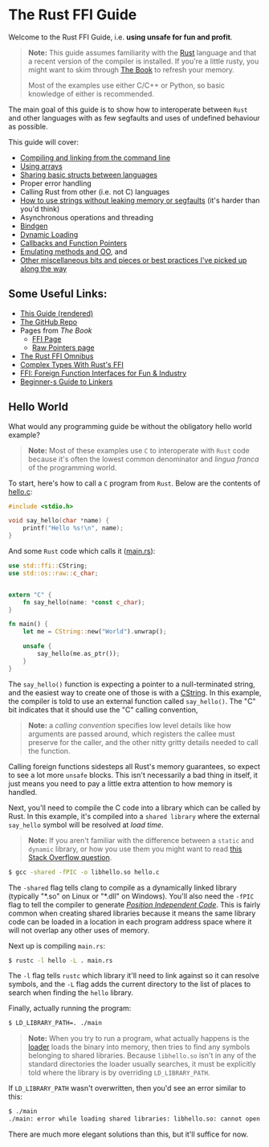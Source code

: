 # The Rust FFI Guide


Welcome to the Rust FFI Guide, i.e. **using unsafe for fun and profit**.

> **Note:** This guide assumes familiarity with the [Rust][rust] language and
> that a recent version of the compiler is installed. If you're a little rusty,
you might want to skim through [The Book][book] to refresh your memory.
>
> Most of the examples use either C/C++ or Python, so basic knowledge of either
> is recommended.


The main goal of this guide is to show how to interoperate between `Rust` and
other languages with as few segfaults and uses of undefined behaviour as
possible.

This guide will cover:

* [Compiling and linking from the command line](#Hello-World)
* [Using arrays](./arrays/)
* [Sharing basic structs between languages](./structs/)
* Proper error handling
* Calling Rust from other (i.e. not C) languages
* [How to use strings without leaking memory or segfaults](./strings/)
  (it's harder than you'd think)
* Asynchronous operations and threading
* [Bindgen](./bindgen/)
* [Dynamic Loading](./dynamic_loading/)
* [Callbacks and Function Pointers](./callbacks/)
* [Emulating methods and OO](./pythonic/), and
* [Other miscellaneous bits and pieces or best practices I've picked up along
  the way](./best_practices.html)


## Some Useful Links:

* [This Guide (rendered)](https://michael-f-bryan.github.io/rust-ffi-guide/)
* [The GitHub Repo](https://github.com/Michael-F-Bryan/rust-ffi-guide)
* Pages from *The Book*
    - [FFI Page](https://doc.rust-lang.org/book/ffi.html)
    - [Raw Pointers page](https://doc.rust-lang.org/book/raw-pointers.html)
* [The Rust FFI Omnibus](http://jakegoulding.com/rust-ffi-omnibus/)
* [Complex Types With Rust's FFI](https://medium.com/jim-fleming/complex-types-with-rust-s-ffi-315d14619479)
* [FFI: Foreign Function Interfaces for Fun & Industry](https://spin.atomicobject.com/2013/02/15/ffi-foreign-function-interfaces/)
* [Beginner-s Guide to Linkers](http://www.lurklurk.org/linkers/linkers.html)


## Hello World

What would any programming guide be without the obligatory hello world example?

> **Note:** Most of these examples use `C` to interoperate with `Rust` code
> because it's often the lowest common denominator and *lingua franca* of
> the programming world.

To start, here's how to call a `C` program from `Rust`. Below are the
contents of [hello.c](./introduction/hello.c):

```c
#include <stdio.h>

void say_hello(char *name) {
    printf("Hello %s!\n", name);
}
```

And some `Rust` code which calls it ([main.rs](./introduction/main.rs)):

```rust
use std::ffi::CString;
use std::os::raw::c_char;


extern "C" {
    fn say_hello(name: *const c_char);
}

fn main() {
    let me = CString::new("World").unwrap();

    unsafe {
        say_hello(me.as_ptr());
    }
}
```
The `say_hello()` function is expecting a pointer to a null-terminated string,
and the easiest way to create one of those is with a [CString][cstring].
In this example, the compiler is told to use an external function called
`say_hello()`. The "C" bit indicates that it should use the "C" calling
convention,

> **Note:** a *calling convention* specifies low level details like how
> arguments are passed around, which registers the callee must preserve
> for the caller, and the other nitty gritty details needed to call the
> function.

Calling foreign functions sidesteps all Rust's memory guarantees, so expect to
see a lot more `unsafe` blocks. This isn't necessarily a bad thing in itself,
it just means you need to pay a little extra attention to how memory is
handled.

Next, you'll need to compile the C code into a library which can be called by
Rust. In this example, it's compiled into a `shared library` where the
external `say_hello` symbol will be resolved at *load time*.

> **Note:** If you aren't familiar with the difference between a `static` and
> `dynamic` library, or how you use them you might want to read
> [this Stack Overflow question][static-vs-dynamic].

```bash
$ gcc -shared -fPIC -o libhello.so hello.c
```

The `-shared` flag tells clang to compile as a dynamically linked library
(typically "\*.so" on Linux or "\*.dll" on Windows). You'll also need the
`-fPIC` flag to tell the compiler to generate [*Position Independent
Code*][pic]. This is fairly common when creating shared libraries because it
means the same library code can be loaded in a location in each program
address space where it will not overlap any other uses of memory.

Next up is compiling `main.rs`:

```bash
$ rustc -l hello -L . main.rs
```

The `-l` flag tells `rustc` which library it'll need to link against so it can
resolve symbols, and the `-L` flag adds the current directory to the list of
places to search when finding the `hello` library.

Finally, actually running the program:

```bash
$ LD_LIBRARY_PATH=. ./main
```

> **Note:** When you try to run a program, what actually happens is the
> [loader][loader] loads the binary into memory, then tries to find any symbols
> belonging to shared libraries. Because `libhello.so` isn't in any of the
> standard directories the loader usually searches, it must be explicitly told
> where the library is by overriding `LD_LIBRARY_PATH`.

If `LD_LIBRARY_PATH` wasn't overwritten, then you'd see an error similar
to this:

```bash
$ ./main
./main: error while loading shared libraries: libhello.so: cannot open shared object file: No such file or directory
```

There are much more elegant solutions than this, but it'll suffice for now.


[rust]:  https://www.rust-lang.org/
[book]: https://doc.rust-lang.org/stable/book/
[loader]: https://en.wikipedia.org/wiki/Loader_(computing)
[static-vs-dynamic]: http://stackoverflow.com/questions/2649334/difference-between-static-and-shared-libraries
[cstring]: https://doc.rust-lang.org/nightly/std/ffi/struct.CString.html
[pic]: https://en.wikipedia.org/wiki/Position-independent_code

